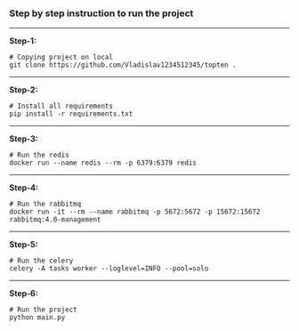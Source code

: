### Step by step instruction to run the project

***

**Step-1:**
```shell
# Copying project on local
git clone https://github.com/Vladislav1234512345/topten .
```

***

**Step-2:**
```shell
# Install all requirements
pip install -r requirements.txt
```

***

**Step-3:**
```shell
# Run the redis
docker run --name redis --rm -p 6379:6379 redis
```

***

**Step-4:**
```shell
# Run the rabbitmq
docker run -it --rm --name rabbitmq -p 5672:5672 -p 15672:15672 rabbitmq:4.0-management
```

***

**Step-5:**
```shell
# Run the celery
celery -A tasks worker --loglevel=INFO --pool=solo
```

***

**Step-6:**
```shell
# Run the project
python main.py
```

